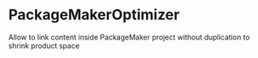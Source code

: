 # PackageMakerOptimizer
Allow to link content inside PackageMaker project without duplication to shrink product space
